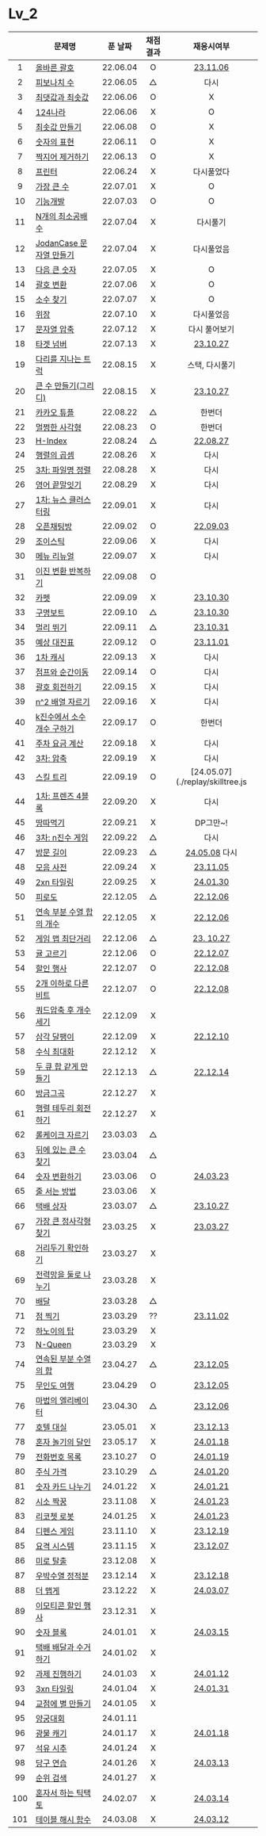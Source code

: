 # Lv_2

|     | 문제명                                           | 푼 날짜  | 채점 결과 |                 재응시여부                 |
| :-: | ------------------------------------------------ | :------: | :-------: | :----------------------------------------: |
|  1  | [올바른 괄호](./rightBracket.js)                 | 22.06.04 |     O     |    [23.11.06](./replay/rightBracket.js)    |
|  2  | [피보나치 수](./fibonachi.js)                    | 22.06.05 |     △     |                    다시                    |
|  3  | [최댓값과 최솟값](./maxAndMin.js)                | 22.06.06 |     O     |                     X                      |
|  4  | [124나라](./oneTwoFour.js)                       | 22.06.06 |     X     |                     O                      |
|  5  | [최솟값 만들기](./accMin.js)                     | 22.06.08 |     O     |                     X                      |
|  6  | [숫자의 표현](./expressionNumber.js)             | 22.06.11 |     O     |                     X                      |
|  7  | [짝지어 제거하기](./mateRemove.js)               | 22.06.13 |     O     |                     X                      |
|  8  | [프린터](./printer.js)                           | 22.06.24 |     X     |                 다시풀었다                 |
|  9  | [가장 큰 수](./greatestNumber.js)                | 22.07.01 |     X     |                     O                      |
| 10  | [기능개발](./functionDev.js)                     | 22.07.03 |     O     |                     O                      |
| 11  | [N개의 최소공배수](./nlcm.js)                    | 22.07.04 |     X     |                  다시풀기                  |
| 12  | [JodanCase 문자열 만들기](./jadenCaseString.js)  | 22.07.04 |     X     |                 다시풀었음                 |
| 13  | [다음 큰 숫자](./nextBIgNumber.js)               | 22.07.05 |     X     |                     O                      |
| 14  | [괄호 변환](./changeBracket.js)                  | 22.07.06 |     X     |                     O                      |
| 15  | [소수 찾기](./findPrime.js)                      | 22.07.07 |     X     |                     O                      |
| 16  | [위장](./camouflage.js)                          | 22.07.10 |     X     |                 다시풀었음                 |
| 17  | [문자열 압축](./stringCompression.js)            | 22.07.12 |     X     |               다시 풀어보기                |
| 18  | [타겟 넘버](./targetNumber.js)                   | 22.07.13 |     X     |    [23.10.27](./replay/targetNumber.js)    |
| 19  | [다리를 지나는 트럭](./passingTruck.js)          | 22.08.15 |     X     |               스택, 다시풀기               |
| 20  | [큰 수 만들기(그리디)](./makeBigNumber.js)       | 22.08.15 |     X     |    [23.10.27](./replay/makeBigNums.js)     |
| 21  | [카카오 튜플](./tuple.js)                        | 22.08.22 |     △     |                   한번더                   |
| 22  | [멀쩡한 사각형](./rightRect.js)                  | 22.08.23 |     O     |                   한번더                   |
| 23  | [H-Index](./hindex.js)                           | 22.08.24 |     △     |     [22.08.27](./replay/hindex_re.js)      |
| 24  | [행렬의 곱셈](./matrixMultiple.js)               | 22.08.26 |     X     |                    다시                    |
| 25  | [3차: 파일명 정렬](./sortFileName.js)            | 22.08.28 |     X     |                    다시                    |
| 26  | [영어 끝말잇기](./englishEnd.js)                 | 22.08.29 |     X     |                    다시                    |
| 27  | [1차: 뉴스 클러스터링](./newCluster.js)          | 22.09.01 |     X     |                    다시                    |
| 28  | [오픈채팅방](./openChat.js)                      | 22.09.02 |     O     |    [22.09.03](./replay/openChat_re.js)     |
| 29  | [조이스틱](./joystick.js)                        | 22.09.06 |     X     |                    다시                    |
| 30  | [메뉴 리뉴얼](./menuRenew.js)                    | 22.09.07 |     X     |                    다시                    |
| 31  | [이진 변환 반복하기](./binaryRepeat.js)          | 22.09.08 |     O     |                                            |
| 32  | [카펫](./carpet.js)                              | 22.09.09 |     X     |       [23.10.30](./replay/carpet.js)       |
| 33  | [구명보트](./lifeboat.js)                        | 22.09.10 |     △     |      [23.10.30](./replay/lifeboat.js)      |
| 34  | [멀리 뛰기](./longJump.js)                       | 22.09.11 |     △     |      [23.10.31](./replay/longJump.js)      |
| 35  | [예상 대진표](./predict.js)                      | 22.09.12 |     O     |      [23.11.01](./replay/predict.js)       |
| 36  | [1차 캐시](./cash.js)                            | 22.09.13 |     X     |                    다시                    |
| 37  | [점프와 순간이동](./jumpAndMove.js)              | 22.09.14 |     O     |                    다시                    |
| 38  | [괄호 회전하기](./spinBrackets.js)               | 22.09.15 |     X     |                    다시                    |
| 39  | [n^2 배열 자르기](./arrayCutting.js)             | 22.09.16 |     X     |                    다시                    |
| 40  | [k진수에서 소수 개수 구하기](./findPrimeNums.js) | 22.09.17 |     O     |                   한번더                   |
| 41  | [주차 요금 계산](./parkingFee.js)                | 22.09.18 |     X     |                    다시                    |
| 42  | [3차: 압축](./compression.js)                    | 22.09.19 |     X     |                    다시                    |
| 43  | [스킬 트리](./skilltree.js)                      | 22.09.19 |     O     |      [24.05.07](./replay/skilltree.js      |
| 44  | [1차: 프렌즈 4블록](./friendsBlock.js)           | 22.09.20 |     X     |                    다시                    |
| 45  | [땅따먹기](./landwin.js)                         | 22.09.21 |     X     |                  DP그만~!                  |
| 46  | [3차: n진수 게임](./nthGame.js)                  | 22.09.22 |     △     |                    다시                    |
| 47  | [방문 길이](./visitLength.js)                    | 22.09.23 |     △     | [24.05.08](./replay/visitedLength.js) 다시 |
| 48  | [모음 사전](./vowelDict.js)                      | 22.09.24 |     X     |     [23.11.05](./replay/vowelDict.js)      |
| 49  | [2xn 타일링](./2xnTile.js)                       | 22.09.25 |     X     |      [24.01.30](./replay/2xnTile.js)       |
| 50  | [피로도](./tiredness.js)                         | 22.12.05 |     △     |     [22.12.06](./replay/tiredness.js)      |
| 51  | [연속 부분 수열 합의 개수](./continuousPart.js)  | 22.12.05 |     X     |   [22.12.06](./replay/continuousPart.js)   |
| 52  | [게임 맵 최단거리](./gameMapShort.js)            | 22.12.06 |     △     |   [23. 10.27](./replay/gameMapShort.js)    |
| 53  | [귤 고르기](./choiceTangerine.js)                | 22.12.06 |     O     |  [22.12.07](./replay/choiceTangerine.js)   |
| 54  | [할인 행사](./discount.js)                       | 22.12.07 |     O     |      [22.12.08](./replay/discount.js)      |
| 55  | [2개 이하로 다른 비트](./under2diffBit.js)       | 22.12.07 |     O     |   [22.12.08](./replay/under2diffBit.js)    |
| 56  | [쿼드압축 후 개수 세기](./quadCompression.js)    | 22.12.09 |     X     |
| 57  | [삼각 달팽이](./triSnail.js)                     | 22.12.09 |     X     |      [22.12.10](./replay/triSnail.js)      |
| 58  | [수식 최대화](./maxOperator.js)                  | 22.12.12 |     X     |
| 59  | [두 큐 합 같게 만들기](./twoQueue.js)            | 22.12.13 |     △     |      [22.12.14](./replay/twoQueue.js)      |
| 60  | [방금그곡](./thatSong.js)                        | 22.12.27 |     X     |
| 61  | [행렬 테두리 회전하기](./matrixTurn.js)          | 22.12.27 |     X     |
| 62  | [롤케이크 자르기](./cutRollcake.js)              | 23.03.03 |     △     |
| 63  | [뒤에 있는 큰 수 찾기](./findBehindNums.js)      | 23.03.04 |     △     |
| 64  | [숫자 변환하기](./changetheNum.js)               | 23.03.06 |     O     |    [24.03.23](./replay/changetheNum.js)    |
| 65  | [줄 서는 방법](./howtoLine.js)                   | 23.03.06 |     X     |
| 66  | [택배 상자](./parcelBox.js)                      | 23.03.07 |     △     |     [23.10.27](./replay/parcelBox.js)      |
| 67  | [가장 큰 정사각형 찾기](./findSquare.js)         | 23.03.25 |     X     |     [23.03.27](./replay/findSquare.js)     |
| 68  | [거리두기 확인하기](./checkDistance.js)          | 23.03.27 |     X     |
| 69  | [전력망을 둘로 나누기](./powerDivision.js)       | 23.03.28 |     X     |
| 70  | [배달](./delivery.js)                            | 23.03.28 |     △     |
| 71  | [점 찍기](./drawDot.js)                          | 23.03.29 |    ??     |      [23.11.02](./replay/drawDot.js)       |
| 72  | [하노이의 탑](./hanoi.js)                        | 23.03.29 |     X     |
| 73  | [N-Queen](./nQueen.js)                           | 23.03.29 |     X     |
| 74  | [연속된 부분 수열의 합](.sequenceSum.js)         | 23.04.27 |     △     |    [23.12.05](./replay/sequenceSum.js)     |
| 75  | [무인도 여행](./island.js)                       | 23.04.29 |     O     |       [23.12.05](./replay/island.js)       |
| 76  | [마법의 엘리베이터](./elevator.js)               | 23.04.30 |     △     |      [23.12.06](./replay/elevator.js)      |
| 77  | [호텔 대실](./hotel.js)                          | 23.05.01 |     X     |       [23.12.13](./replay/hotel.js)        |
| 78  | [혼자 놀기의 달인](./alonePlay.js)               | 23.05.17 |     X     |     [24.01.18](./replay/alonePlay.js)      |
| 79  | [전화번호 목록](./telList.js)                    | 23.10.27 |     O     |      [24.01.19](./replay/telList.js)       |
| 80  | [주식 가격](./stockPrice.js)                     | 23.10.29 |     △     |     [24.01.20](./replay/stockPrice.js)     |
| 81  | [숫자 카드 나누기](./divideNumCard.js)           | 24.01.22 |     X     |   [24.01.21](./replay/divideNumCard.js)    |
| 82  | [시소 짝꿍](./playPartner.js)                    | 23.11.08 |     X     |    [24.01.23](./replay/playPartner.js)     |
| 83  | [리코쳇 로봇](./robot.js)                        | 24.01.25 |     X     |       [24.01.23](./replay/robot.js)        |
| 84  | [디펜스 게임](./defence.js)                      | 23.11.10 |     X     |      [23.12.19](./replay/defence.js)       |
| 85  | [요격 시스템](./system.js)                       | 23.11.15 |     X     |       [23.12.07](./replay/system.js)       |
| 86  | [미로 탈출](./miro.js)                           | 23.12.08 |     X     |
| 87  | [우박수열 정적분](./math.js)                     | 23.12.14 |     X     |        [23.12.18](./replay/math.js)        |
| 88  | [더 맵게](./spicy.js)                            | 23.12.22 |     X     |       [24.03.07](./replay/spicy.js)        |
| 89  | [이모티콘 할인 행사](./emoji.js)                 | 23.12.31 |     X     |
| 90  | [숫자 블록](./numsBlock.js)                      | 24.01.01 |     X     |     [24.03.15](./replay/numsBlock.js)      |
| 91  | [택배 배달과 수거하기](./deliveryPick.js)        | 24.01.02 |     X     |
| 92  | [과제 진행하기](./assignment.js)                 | 24.01.03 |     X     |        [24.01.12](./assignment.js)         |
| 93  | [3xn 타일링](./3xn.js)                           | 24.01.04 |     X     |        [24.01.31](./replay/3xn.js)         |
| 94  | [교점에 별 만들기](./crossStar.js)               | 24.01.05 |     X     |
| 95  | [양궁대회](./archery.js)                         | 24.01.11 |
| 96  | [광물 캐기](./takeMineral.js)                    | 24.01.17 |     X     |    [24.01.18](./replay/takeMineral.js)     |
| 97  | [석유 시추](./oil.js)                            | 24.01.24 |     X     |
| 98  | [당구 연습](./billiard.js)                       | 24.01.26 |     X     |      [24.03.13](./replay/billiard.js)      |
| 99  | [순위 검색](./search.js)                         | 24.01.27 |     X     |
| 100 | [혼자서 하는 틱택토](./alone.js)                 | 24.02.07 |     X     |       [24.03.14](./replay/alone.js)        |
| 101 | [테이블 해시 함수](./tableHash.js)               | 24.03.08 |     X     |         [24.03.12](./tableHash.js)         |
